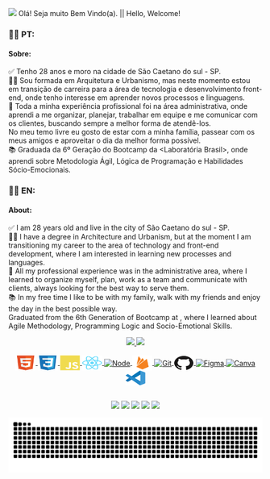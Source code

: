 <img src=https://github.com/TheDudeThatCode/TheDudeThatCode/blob/master/Assets/Hi.gif width="30"> Olá! Seja muito Bem Vindo(a). || Hello, Welcome!

### ✍🏻 PT:
#### Sobre:

✅ Tenho 28 anos e moro na cidade de São Caetano do sul - SP. <br>
👩‍💻 Sou formada em Arquitetura e Urbanismo, mas neste momento estou em transição de carreira para a área de tecnologia e desenvolvimento front-end, onde tenho interesse em aprender novos processos e linguagens.<br>
👜 Toda a minha experiência profissional foi na área administrativa, onde aprendi a me organizar, planejar, trabalhar em equipe e me comunicar com os clientes, buscando sempre a melhor forma de atendê-los.<br>
No meu temo livre eu gosto de estar com a minha família, passear com os meus amigos e aproveitar o dia da melhor forma possível.<br>
📚 Graduada da 6º Geração do Bootcamp da <Laboratória Brasil>, onde aprendi sobre Metodologia Ágil, Lógica de Programação e Habilidades Sócio-Emocionais.

### ✍🏻 EN:
#### About:

✅ I am 28 years old and live in the city of São Caetano do sul - SP.<br>
👩‍💻 I have a degree in Architecture and Urbanism, but at the moment I am transitioning my career to the area of technology and front-end development, where I am interested in learning new processes and languages.<br>
👜 All my professional experience was in the administrative area, where I learned to organize myself, plan, work as a team and communicate with clients, always looking for the best way to serve them.<br>
📚 In my free time I like to be with my family, walk with my friends and enjoy the day in the best possible way.<br>
Graduated from the 6th Generation of Bootcamp at <Laboratory Brazil>, where I learned about Agile Methodology, Programming Logic and Socio-Emotional Skills.

 <div align="center">
  <a href="https://github.com/biancacristinaalves">
  <img height="150em" src="https://github-readme-stats.vercel.app/api?username=biancacristinaalves&show_icons=true&theme=dracula&include_all_commits=true&count_private=true"/>
  <img height="150em" src="https://github-readme-stats.vercel.app/api/top-langs/?username=biancacristinaalves&layout=compact&langs_count=7&theme=dracula"/>
</div>
<div style="display: inline_block" align="center"><br>
  <img align="center" alt="HTML" height="30" width="40" src="https://raw.githubusercontent.com/devicons/devicon/master/icons/html5/html5-original.svg">
  <img align="center" alt="CSS" height="30" width="40" src="https://raw.githubusercontent.com/devicons/devicon/master/icons/css3/css3-original.svg">
  <img align="center" alt="JavaScript" height="30" width="40" src="https://raw.githubusercontent.com/devicons/devicon/master/icons/javascript/javascript-plain.svg">
  <img align="center" alt="React" height="30" width="40" src="https://raw.githubusercontent.com/devicons/devicon/master/icons/react/react-original.svg">
  <img align="center" alt="Node" height="30" width="40" src="https://cdn.jsdelivr.net/gh/devicons/devicon/icons/nodejs/nodejs-original.svg">
  <img align="center" alt="Firebase" height="30" width="40" src="https://raw.githubusercontent.com/devicons/devicon/master/icons/firebase/firebase-plain.svg">
  <img align="center" alt="Git" height="30" width="40" src="https://cdn.jsdelivr.net/gh/devicons/devicon/icons/git/git-original.svg">
  <img align="center" alt="GitHub" height="30" width="40" src="https://github.com/devicons/devicon/blob/master/icons/github/github-original.svg">
  <img align="center" alt="Figma" height="30" width="40" src="https://cdn.jsdelivr.net/gh/devicons/devicon/icons/figma/figma-original.svg">
  <img align="center" alt="Canva" height="30" width="40" src="https://cdn.jsdelivr.net/gh/devicons/devicon/icons/canva/canva-original.svg">
  <img align="center" alt="VS Code" height="30" width="40" src="https://github.com/devicons/devicon/blob/master/icons/vscode/vscode-original.svg">

</div>
  
  ##
 
<div align="center"> 
  <a href="mailto:biancaacristinaalves@gmail.com"><img src="https://img.shields.io/badge/Gmail-D14836?style=for-the-badge&logo=gmail&logoColor=white" target="_blank"></a>
  <a href="https://www.linkedin.com/in/bianca-cristina-alves1" target="_blank"><img src="https://img.shields.io/badge/LinkedIn-0077B5?style=for-the-badge&logo=linkedin&logoColor=white" target="_blank"></a> 
  <a href="https://www.instagram.com/biavizentim/" target="_blank"><img src="https://img.shields.io/badge/Instagram-E4405F?style=for-the-badge&logo=instagram&logoColor=white" target="_blank"></a>
  <a href="https://twitter.com/biavizentim" target="_blank"><img src="https://img.shields.io/badge/Twitter-1DA1F2?style=for-the-badge&logo=twitter&logoColor=white" target="_blank"></a>
  <a href="https://www.codewars.com/users/biancacristinaalves" target="_blank"><img src="https://img.shields.io/badge/Codewars-B1361E?style=for-the-badge&logo=Codewars&logoColor=white" target="_blank"></a>



  ![Snake animation](https://github.com/biancacristinaalves/biancacristinaalves/blob/output/github-contribution-grid-snake.svg)
 
</div>
